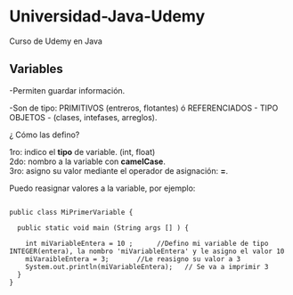 # Universidad-Java-Udemy

Curso de Udemy en Java

## Variables

-Permiten guardar información. <br>

-Son de tipo: PRIMITIVOS (entreros, flotantes) ó REFERENCIADOS - TIPO OBJETOS - (clases, intefases, arreglos). <br>

¿ Cómo las defino? <br>

1ro: indico el **tipo** de variable. (int, float)<br>
2do: nombro a la variable con **camelCase**.<br>
3ro: asigno su valor mediante el operador de asignación: **=**.<br>

Puedo reasignar valores a la variable, por ejemplo: <br>

```

public class MiPrimerVariable {
  
  public static void main (String args [] ) {
    
    int miVariableEntera = 10 ;      //Defino mi variable de tipo INTEGER(entera), la nombro 'miVariableEntera' y le asigno el valor 10
    miVaraibleEntera = 3;       //Le reasigno su valor a 3
    System.out.println(miVariableEntera);   // Se va a imprimir 3
  }
}
```
